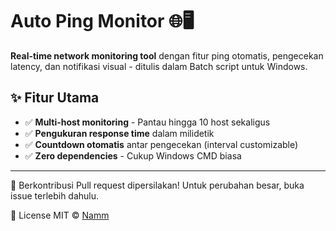 # Auto Ping Monitor 🌐🖥️

**Real-time network monitoring tool** dengan fitur ping otomatis, pengecekan latency, dan notifikasi visual - ditulis dalam Batch script untuk Windows.

## ✨ Fitur Utama
- ✅ **Multi-host monitoring** - Pantau hingga 10 host sekaligus
- ✅ **Pengukuran response time** dalam milidetik
- ✅ **Countdown otomatis** antar pengecekan (interval customizable)
- ✅ **Zero dependencies** - Cukup Windows CMD biasa

------------------------------------------------
🤝 Berkontribusi
Pull request dipersilakan! Untuk perubahan besar, buka issue terlebih dahulu.

📜 License
MIT © [Namm](https://github.com/kanam150901)
